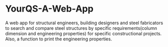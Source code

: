 # YourQS-A-Web-App
A web app for structural engineers, building designers and steel fabricators to search and compare steel structures by specific requirements(column dimension and engineering properties) for specific constructional projects. Also, a function to print the engineering properties.
